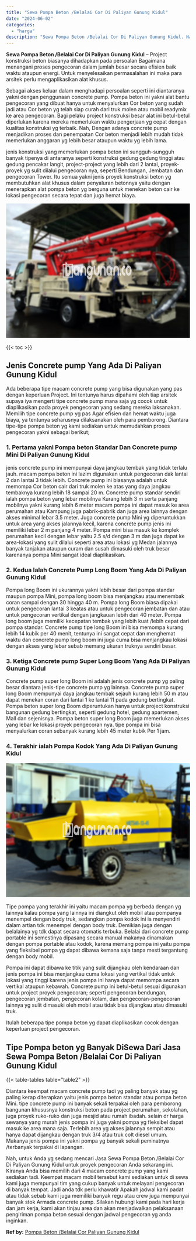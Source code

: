```yaml
---
title: "Sewa Pompa Beton /Belalai Cor Di Paliyan Gunung Kidul"
date: "2024-06-02"
categories: 
  - "harga"
description: "Sewa Pompa Beton /Belalai Cor Di Paliyan Gunung Kidul. Nah, untuk Anda yg sedang mencari Jasa Sewa Pompa Beton /Belalai Cor Di Paliyan Gunung Kidul untuk pro..."
---
```


**Sewa Pompa Beton /Belalai Cor Di Paliyan Gunung Kidul** – Project konstruksi beton biasanya dihadapkan pada persoalan Bagaimana menangani proses pengecoran dalam jumlah besar secara efisien baik waktu ataupun energi. Untuk menyelesaikan permasalahan ini maka para arsitek perlu mengaplikasikan alat khusus.

Sebagai akses keluar dalam menghadapi persoalan seperti ini diantaranya yakni dengan penggunaan concrete pump. Pompa beton ini yakni alat bantu pengecoran yang dibuat hanya untuk menyalurkan Cor beton yang sudah jadi atau Cor beton yg telah siap curah dari truk molen atau mobil readymix ke area pengecoran. Bagi pelaku project konstruksi besar alat ini betul-betul diperlukan karena mereka memerlukan waktu pengerjaan yg cepat dengan kualitas konstruksi yg terbaik. Nah, Dengan adanya concrete pump menjadikan proses dan penempatan Cor beton menjadi lebih mudah tidak memerlukan anggaran yg lebih besar ataupun waktu yg lebih lama.

jenis konstruksi yang memerlukan pompa beton ini sungguh-sungguh banyak tipenya di antaranya seperti konstruksi gedung gedung tinggi atau gedung pencakar langit, project-project yang lebih dari 2 lantai, proyek-proyek yg sulit dilalui pengecoran nya, seperti Bendungan, Jembatan dan pengecoran Tower. Itu semua yakni jenis proyek konstruksi beton yg membutuhkan alat khusus dalam penyaluran betonnya yaitu dengan menerapkan alat pompa beton yg berguna untuk menekan beton cair ke lokasi pengecoran secara tepat dan juga hemat biaya.

![Sewa Pompa Beton /Belalai Cor Di Paliyan Gunung Kidul](/images/sewa-concrete-pump-38.png)

{{< toc >}}

## Jenis Concrete pump Yang Ada Di Paliyan Gunung Kidul

Ada beberapa tipe macam concrete pump yang bisa digunakan yang pas dengan keperluan Project. Ini tentunya harus dipahami oleh tiap arsitek supaya iya mengerti tipe concrete pump mana saja yg cocok untuk diaplikasikan pada proyek pengecoran yang sedang mereka laksanakan. Memilih tipe concrete pump yg pas Agar efisien dan hemat waktu juga biaya, ya tentunya seharusnya dilaksanakan oleh para pemborong. Diantara tipe-tipe pompa beton yg kami sediakan untuk memudahkan proses pengecoran yakni sebagai berikut;

### 1\. Pertama yakni Pompa beton Standar Dan Concrete pump Mini Di Paliyan Gunung Kidul

jenis concrete pump ini mempunyai daya jangkau tembak yang tidak terlalu jauh. macam pompa beton ini lazim digunakan untuk pengecoran dak lantai 2 dan lantai 3 tidak lebih. Concrete pump ini biasanya adalah untuk memompa Cor beton cair dari truk molen ke atas yang daya jangkau tembaknya kurang lebih 18 sampai 20 m. Concrete pump standar sendiri ialah pompa beton yang lebar mobilnya Kurang lebih 3 m serta panjang mobilnya yakni kurang lebih 6 meter macam pompa ini dapat masuk ke area perumahan atau Kampung juga pabrik-pabrik dan juga area lainnya dengan akses minimal lebar 3.5 meter. Juga concrete pump Mini yg diperuntukkan untuk area yang akses jalannya kecil, karena concrete pump jenis ini memiliki lebar 2 m panjang 4 meter. Pompa mini bisa masuk ke komplek perumahan kecil dengan lebar yaitu 2.5 s/d dengan 3 m dan juga dapat ke area-lokasi yang sulit dilalui seperti area atau lokasi yg Medan jalannya banyak tanjakan ataupun curam dan susah dimasuki oleh truk besar karenanya pompa Mini sangat ideal diaplikasikan.

### 2\. Kedua Ialah Concrete Pump Long Boom Yang Ada Di Paliyan Gunung Kidul

Pompa long Boom ini ukurannya yakni lebih besar dari pompa standar maupun pompa Mini, pompa long boom bisa menjangkau atau menembak coran sampai dengan 30 hingga 40 m. Pompa long Boom biasa dipakai untuk pengecoran lantai 3 keatas atau untuk pengecoran jembatan dan atau untuk pengecoran vertikal dengan jangkauan lebih dari 40 meter. Pompa long boom juga memiliki kecepatan tembak yang lebih kuat /lebih cepat dari pompa standar. Concrete pump tipe long Boom ini bisa memompa kurang lebih 14 kubik per 40 menit, tentunya ini sangat cepat dan menghemat waktu dan concrete pump long boom ini juga cuma bisa menjangkau lokasi dengan akses yang lebar sebab memang ukuran truknya sendiri besar.

### 3\. Ketiga Concrete pump Super Long Boom Yang Ada Di Paliyan Gunung Kidul

Concrete pump super long Boom ini adalah jenis concrete pump yg paling besar diantara jenis-tipe concrete pump yg lainnya. Concrete pump super long Boom mempunyai daya jangkau tembak sejauh kurang lebih 50 m atau dapat menekan coran dari lantai 1 ke lantai 11 pada gedung bertingkat. Pompa beton super long Boom diperuntukan hanya untuk project konstruksi bangunan gedung bertingkat, seperti gedung hotel, gedung apartemen, Mall dan sejenisnya. Pompa beton super long Boom juga memerlukan akses yang lebar ke lokasi proyek pengecoran nya. tipe pompa ini bisa menyalurkan coran sebanyak kurang lebih 45 meter kubik Per 1 jam.

### 4\. Terakhir ialah Pompa Kodok Yang Ada Di Paliyan Gunung Kidul

![Sewa Pompa Beton /Belalai Cor Di Paliyan Gunung Kidul](/images/sewa-concrete-pump-20.png)

Tipe pompa yang terakhir ini yaitu macam pompa yg berbeda dengan yg lainnya kalau pompa yang lainnya ini diangkut oleh mobil atau pompanya menempel dengan body truk, sedangkan pompa kodok ini ia menyendiri dalam artian tdk menempel dengan body truk. Demikian juga dengan belalainya yg tdk dapat secara otomatis terbuka. Belalai dari concrete pump portable ini semestinya dipasang secara manual makanya dinamakan dengan pompa portable atau kodok, karena memang pompa ini yaitu pompa yang fleksibel pompa yg dapat dibawa kemana saja tanpa mesti tergantung dengan body mobil.

Pompa ini dapat dibawa ke titik yang sulit dijangkau oleh kendaraan dan jenis pompa ini bisa menjangkau cuma lokasi yang vertikal tidak untuk lokasi yang tinggi karena jenis pompa ini hanya dapat memompa secara vertikal ataupun kebawah. Concrete pump ini betul-betul sesuai digunakan untuk project proyek pengecoran; seperti pengecoran bendungan, pengecoran jembatan, pengecoran kolam, dan pengecoran-pengecoran lainnya yg sulit dimasuki oleh mobil atau tidak bisa dijangkau atau dimasuki truk.

Itulah beberapa tipe pompa beton yg dapat diaplikasikan cocok dengan keperluan project pengecoran.

## Tipe Pompa beton yg Banyak DiSewa Dari Jasa Sewa Pompa Beton /Belalai Cor Di Paliyan Gunung Kidul

{{< table-tables table="table2" >}}

Diantara keempat macam concrete pump tadi yg paling banyak atau yg paling kerap diterapkan yaitu jenis pompa beton standar atau pompa beton Mini. tipe concrete pump ini banyak sekali terpakai oleh para pemborong bangunan khususnya konstruksi beton pada project perumahan, sekolahan, juga proyek ruko-ruko dan juga mesjid atau rumah ibadah. selain dr harga sewanya yang murah jenis pompa ini juga yakni pompa yg fleksibel dapat masuk ke area mana saja. Terlebih area yg akses jalannya sempit atau hanya dapat dijangkau dengan truk 3/4 atau truk colt diesel umum. Makanya jenis pompa ini yakni pompa yg banyak sekali peminatnya /terbanyak terpakai di lapangan.

Nah, untuk Anda yg sedang mencari Jasa Sewa Pompa Beton /Belalai Cor Di Paliyan Gunung Kidul untuk proyek pengecoran Anda sekarang ini. Kiranya Anda bisa memilih dari 4 macam concrete pump yang kami sediakan tadi. Keempat macam mobil tersebut kami sediakan untuk di sewa kami juga mempunyai tim yang cukup banyak untuk melayani pengecoran di banyak tempat. Jadi anda tdk perlu khawatir Apakah jadwal kami padat atau tidak sebab kami juga memiliki banyak regu atau crew juga mempunyai banyak stok Armada concrete pump. Silakan hubungi kami pada hari kerja dan jam kerja, kami akan tinjau area dan akan menjadwalkan pelaksanaan pengiriman pompa beton sesuai dengan jadwal pengecoran yg anda inginkan.

**Ref by:** [Pompa Beton /Belalai Cor Paliyan Gunung Kidul](https://id.wikipedia.org/wiki/Pompa)
